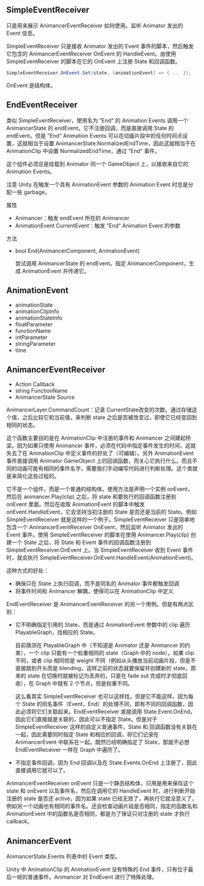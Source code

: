 ## SimpleEventReceiver

只是用来展示 AnimancerEventReceiver 如何使用。监听 Animator 发出的 Event 信息。

SimpleEventReceiver 只是接收 Animator 发出的 Event 事件的脚本，然后触发它包含的 AnimancerEventReceiver OnEvent 的 HandleEvent。由使用 SimpleEventReceiver 的脚本在它的 OnEvent 上注册 State 和回调函数。

```C#
SimpleEventReceiver.OnEvent.Set(state, (animationEvent) => { ... });
```

OnEvent 是结构体。

## EndEventReceiver

类似 SimpleEventReceiver，使用名为 ”End“ 的 Animation Events 调用一个 AnimancerState 的 endEvent。它不注册回调，而是直接调用 State 的 endEvent。但是 ”End“ Animation Events 可以在动画片段中的任何时间点设置，这就相当于设置 AnimancerState.NormalizedEndTime，因此这就相当于在 AnimationClip 中设置 NormalizedEndTime，通过 ”End“ 事件。

这个组件必须总是挂载到 Animator 同一个 GameObject 上，以接收来自它的 Animation Events。

注意 Unity 在触发一个具有 AnimationEvent 参数的 Animation Event 时总是分配一些 garbage。

属性

- Animancer：触发 endEvent 所在的 Animancer
- AnimationEvent CurrentEvent：触发 ”End“ Animation Event 的参数

方法

- bool End(AnimancerComponent, AnimationEvent)

  尝试调用 AnimancerState 的 endEvent。指定 AnimancerComponent，生成 AnimationEvent 并传递它。

## AnimationEvent

- animationState
- animationClipInfo
- animationStateInfo
- floatParameter
- functionName
- intParameter
- stringParameter
- time

## AnimancerEventReceiver

- Action<AnimationEvent> Callback
- string FunctionName
- AnimancerState Source

AnimancerLayer.CommandCount：记录 CurrentState改变的次数。通过存储这个值，之后比较它和当前值，来判断 state 之后是否被改变过，即使它已经变回到相同的状态。

这个函数主要目的是在 AnimationClip 中注册的事件和 Animancer 之间建起桥梁。因为如果只使用 Animancer 事件，必须在代码中指定事件发生的时间，这就失去了在 AnimationClip 中定义事件的好处了（可编辑）。另外 AnimationEvent 事件直接调用 Animator GameObject 上的回调函数，而关心它执行什么。而且不同的动画可能有相同的事件名字，需要我们手动编写代码进行判断处理。这个类就是来简化这些过程的。

它不是一个组件，而是一个普通的结构体。使用方法是声明一个实例 onEvent，然后在 animancer.Play(clip) 之后，将 state 和要执行的回调函数注册到 onEvent 里面。然后在收取 AnimationEvent 的脚本中触发 onEvent.HandleEvent，它会坚持当初注册的 State 是否还是当前的 State。例如 SimpleEventReceiver 就是这样的一个例子。SimpleEventReceiver 只是简单地包含一个 AnimancerEventReceiver OnEvent，然后监听 Animator 发出的 Event 事件。使用 SimpleEventReceiver 的脚本在使用 Animancer.Play(clip) 创建一个 State 之后，将 State 和 Event 事件的回调函数注册到 SimpleEventReceiver.OnEvent 上。当 SimpleEventReceiver 收到 Event 事件时，就会执行 SimpleEventReceiver.OnEvent.HandleEvent(AnimationEvent)。

这种方式的好处：

- 确保只在 State 上执行回调，而不是同名的 Animator 事件都触发回调
- 将事件时间和 Animancer 解耦，使得可以在 AnimationClip 中定义

EndEventReceiver 是 AnimancerEventReceiver 的另一个用例。但是有两点区别：

- 它不明确指定引用的 State，而是通过 AnimationEvent 参数中的 clip 遍历 PlayableGraph，找相应的 State。

  目前猜测在 PlayableGraph 中（不知道是 Animator 还是 Animancer 的约束），一个 clip 只能有一个权重相同的 state（Graph 中的 node）。如果 clip 不同，或者 clip 相同但是 weight 不同（例如从头播放当前动画片段，但是不直接跳到开头而是 blending，这样之前的状态就要保留并创建新的 state，原来的 state 在切换时就被标记为丢弃的，只是在 fade out 完成时才彻底回收），在 Graph 中就有 2 个节点，但是权重不同。

  这么看其实 SimpleEventReceiver 也可以这样找，但是它不能这样。因为每个 State 的同名事件（Event，End）的处理不同，即有不同的回调函数，因此必须将它们关联起来。EndEventReceiver 直接调用 State.Event.OnEnd，因此它们直接就是关联的，因此可以不指定 State。但是对于 SimpleEventReceiver 这样的自定义普通事件，State 和 回调函数没有关联在一起，因此需要同时指定 State 和相应的回调，将它们记录在 AnimancerEvent 中联系在一起。既然已经明确指定了 State，那就不必想 EndEventReceiver 一样在 Graph 中遍历了。

- 不指定事件回调，因为 End 回调以及在 State.Events.OnEnd 上注册了，因此直接调用它就可以了。

AnimancerEventReceiver onEvent 只是一个静态结构体，只用是用来保存这个 state 和 onEvent 以及事件名，然后在调用它的 HandleEvent 时，进行判断开始注册的 state 是否还 active，因为如果 state 已经无效了，再执行它就没意义了，例如另一个动画也有相同的事件名。还会检查动画片段是否相同，指定的函数名和 AnimationEvent 中的函数名是否相同，都是为了保证只对注册的 state 才执行 callback。

## AnimancerEvent

AnimancerState.Events 列表中的 Event 类型。

Unity 中 AnimationClip 的 AnimationEvent 没有特殊的 End 事件，只有位于最后一帧的普通事件。Animancer 对 EndEvent 进行了特殊处理。
